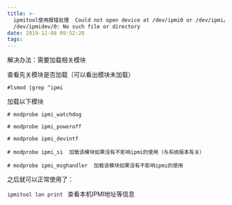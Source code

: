 ```yaml
---
title: >-
  ipmitool使用报错处理  Could not open device at /dev/ipmi0 or /dev/ipmi/0 or
  /dev/ipmidev/0: No such file or directory
date: 2019-12-08 09:52:28
tags:
---
```

解决办法：需要加载相关模块

查看先关模块是否加载（可以看出模块未加载）

`#lsmod |grep ^ipmi`



加载以下模块

`# modprobe ipmi_watchdog`

`# modprobe ipmi_poweroff`

`# modprobe ipmi_devintf`

`# modprobe ipmi_si  加载该模块如果没有不影响ipmi的使用（与系统版本有关）`

`# modprobe ipmi_msghandler  加载该模块如果没有不影响ipmi的使用`


之后就可以正常使用了：

`ipmitool lan print `  查看本机IPMI地址等信息
